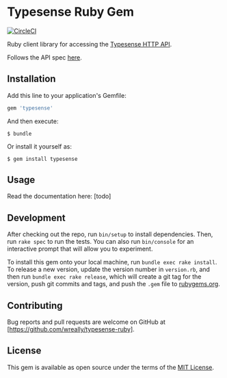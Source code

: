 # Typesense Ruby Gem

[![CircleCI](https://circleci.com/gh/wreally/typesense-ruby.svg?style=svg&circle-token=063f2179925b0b37d540126f6c96f6e1fe23f1b9)](https://circleci.com/gh/wreally/typesense-ruby)

Ruby client library for accessing the [Typesense HTTP API](https://github.com/wreally/typesense).

Follows the API spec [here](https://github.com/wreally/typesense-api-spec).

## Installation

Add this line to your application's Gemfile:

```ruby
gem 'typesense'
```

And then execute:

    $ bundle

Or install it yourself as:

    $ gem install typesense

## Usage

Read the documentation here: [todo]

## Development

After checking out the repo, run `bin/setup` to install dependencies. Then, run `rake spec` to run the tests. You can also run `bin/console` for an interactive prompt that will allow you to experiment.

To install this gem onto your local machine, run `bundle exec rake install`. To release a new version, update the version number in `version.rb`, and then run `bundle exec rake release`, which will create a git tag for the version, push git commits and tags, and push the `.gem` file to [rubygems.org](https://rubygems.org).

## Contributing

Bug reports and pull requests are welcome on GitHub at [https://github.com/wreally/typesense-ruby].

## License

This gem is available as open source under the terms of the [MIT License](https://opensource.org/licenses/MIT).
